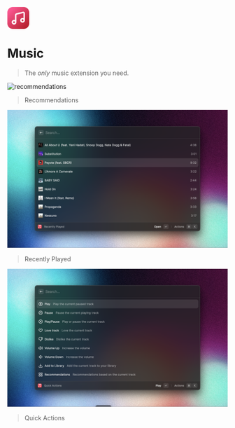<p align="center" style="display:flex">
	<img width="50" src="./assets/icon.png">
</p>

# Music
> The *only* music extension you need.

![recommendations](./metadata/music-1.png)
> Recommendations

![recently-played](./metadata/music-2.png)
> Recently Played

![quick-actions](./metadata/music-3.png)
> Quick Actions

